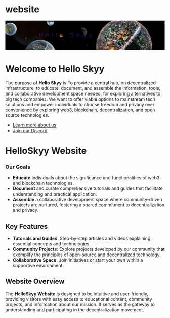 # website

![Logo](/assets/frame_002.jpg)

# Welcome to Hello Skyy

The purpose of **Hello Skyy** is To provide a central hub, on decentralized infrastructure, to educate, document, and assemble the information, tools, and collaborative development space needed, for exploring alternatives to big tech companies. We want to offer viable options to mainstream tech solutions and empower individuals to choose freedom and privacy over convenience by exploring web3, blockchain, decentralization, and open source technologies.

- [Learn more about us](https://web.helloskyy.io)
- [Join our Discord](https://discord.io/techdufus)

# HelloSkyy Website

### Our Goals

- **Educate** individuals about the significance and functionalities of web3 and blockchain technologies.
- **Document** and curate comprehensive tutorials and guides that facilitate understanding and practical application.
- **Assemble** a collaborative development space where community-driven projects are nurtured, fostering a shared commitment to decentralization and privacy.

## Key Features

- **Tutorials and Guides**: Step-by-step articles and videos explaining essential concepts and technologies.
- **Community Projects**: Explore projects developed by our community that exemplify the principles of open-source and decentralized technology.
- **Collaborative Space**: Join initiatives or start your own within a supportive environment.

## Website Overview

The **HelloSkyy Website** is designed to be intuitive and user-friendly, providing visitors with easy access to educational content, community projects, and information about our mission. It serves as the gateway to understanding and participating in the decentralization movement.

